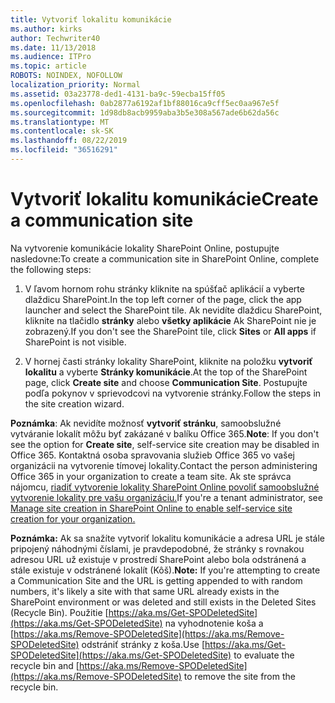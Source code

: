 ```yaml
---
title: Vytvoriť lokalitu komunikácie
ms.author: kirks
author: Techwriter40
ms.date: 11/13/2018
ms.audience: ITPro
ms.topic: article
ROBOTS: NOINDEX, NOFOLLOW
localization_priority: Normal
ms.assetid: 03a23778-ded1-4131-ba9c-59ecba15ff05
ms.openlocfilehash: 0ab2877a6192af1bf88016ca9cff5ec0aa967e5f
ms.sourcegitcommit: 1d98db8acb9959aba3b5e308a567ade6b62da56c
ms.translationtype: MT
ms.contentlocale: sk-SK
ms.lasthandoff: 08/22/2019
ms.locfileid: "36516291"
---
```

# <a name="create-a-communication-site"></a><span data-ttu-id="7799c-102">Vytvoriť lokalitu komunikácie</span><span class="sxs-lookup"><span data-stu-id="7799c-102">Create a communication site</span></span>

<span data-ttu-id="7799c-103">Na vytvorenie komunikácie lokality SharePoint Online, postupujte nasledovne:</span><span class="sxs-lookup"><span data-stu-id="7799c-103">To create a communication site in SharePoint Online, complete the following steps:</span></span> 
  
1. <span data-ttu-id="7799c-104">V ľavom hornom rohu stránky kliknite na spúšťač aplikácií a vyberte dlaždicu SharePoint.</span><span class="sxs-lookup"><span data-stu-id="7799c-104">In the top left corner of the page, click the app launcher and select the SharePoint tile.</span></span> <span data-ttu-id="7799c-105">Ak nevidíte dlaždicu SharePoint, kliknite na tlačidlo **stránky** alebo **všetky aplikácie** Ak SharePoint nie je zobrazený.</span><span class="sxs-lookup"><span data-stu-id="7799c-105">If you don't see the SharePoint tile, click **Sites** or **All apps** if SharePoint is not visible.</span></span> 
    
2. <span data-ttu-id="7799c-106">V hornej časti stránky lokality SharePoint, kliknite na položku **vytvoriť lokalitu** a vyberte **Stránky komunikácie**.</span><span class="sxs-lookup"><span data-stu-id="7799c-106">At the top of the SharePoint page, click **Create site** and choose **Communication Site**.</span></span> <span data-ttu-id="7799c-107">Postupujte podľa pokynov v sprievodcovi na vytvorenie stránky.</span><span class="sxs-lookup"><span data-stu-id="7799c-107">Follow the steps in the site creation wizard.</span></span> 
    
 <span data-ttu-id="7799c-108">**Poznámka**: Ak nevidíte možnosť **vytvoriť stránku**, samoobslužné vytváranie lokalít môžu byť zakázané v balíku Office 365.</span><span class="sxs-lookup"><span data-stu-id="7799c-108">**Note**: If you don't see the option for **Create site**, self-service site creation may be disabled in Office 365.</span></span> <span data-ttu-id="7799c-109">Kontaktná osoba spravovania služieb Office 365 vo vašej organizácii na vytvorenie tímovej lokality.</span><span class="sxs-lookup"><span data-stu-id="7799c-109">Contact the person administering Office 365 in your organization to create a team site.</span></span> <span data-ttu-id="7799c-110">Ak ste správca nájomcu, [riadiť vytvorenie lokality SharePoint Online povoliť samoobslužné vytvorenie lokality pre vašu organizáciu.](https://go.microsoft.com/fwlink/?linkid=2018780)</span><span class="sxs-lookup"><span data-stu-id="7799c-110">If you're a tenant administrator, see [Manage site creation in SharePoint Online to enable self-service site creation for your organization.](https://go.microsoft.com/fwlink/?linkid=2018780)</span></span>
  
 <span data-ttu-id="7799c-111">**Poznámka:** Ak sa snažíte vytvoriť lokalitu komunikácie a adresa URL je stále pripojený náhodnými číslami, je pravdepodobné, že stránky s rovnakou adresou URL už existuje v prostredí SharePoint alebo bola odstránená a stále existuje v odstránené lokalít (Kôš).</span><span class="sxs-lookup"><span data-stu-id="7799c-111">**Note:** If you're attempting to create a Communication Site and the URL is getting appended to with random numbers, it's likely a site with that same URL already exists in the SharePoint environment or was deleted and still exists in the Deleted Sites (Recycle Bin).</span></span> <span data-ttu-id="7799c-112">Použitie [https://aka.ms/Get-SPODeletedSite](https://aka.ms/Get-SPODeletedSite) na vyhodnotenie koša a [https://aka.ms/Remove-SPODeletedSite](https://aka.ms/Remove-SPODeletedSite) odstrániť stránky z koša.</span><span class="sxs-lookup"><span data-stu-id="7799c-112">Use [https://aka.ms/Get-SPODeletedSite](https://aka.ms/Get-SPODeletedSite) to evaluate the recycle bin and [https://aka.ms/Remove-SPODeletedSite](https://aka.ms/Remove-SPODeletedSite) to remove the site from the recycle bin.</span></span> 
  

